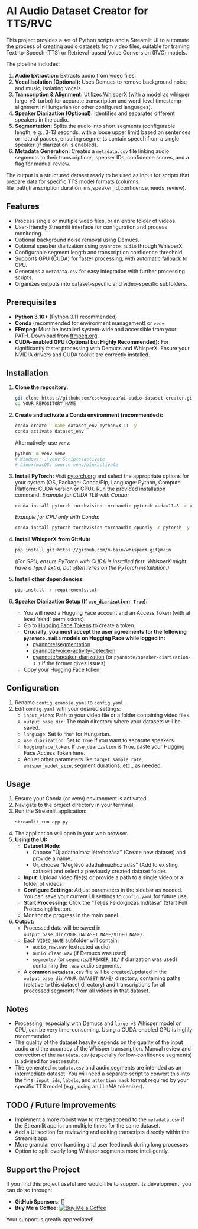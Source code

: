 # AI Audio Dataset Creator for TTS/RVC

This project provides a set of Python scripts and a Streamlit UI to automate the process of creating audio datasets from video files, suitable for training Text-to-Speech (TTS) or Retrieval-based Voice Conversion (RVC) models.

The pipeline includes:
1.  **Audio Extraction:** Extracts audio from video files.
2.  **Vocal Isolation (Optional):** Uses Demucs to remove background noise and music, isolating vocals.
3.  **Transcription & Alignment:** Utilizes WhisperX (with a model as whisper large-v3-turbo) for accurate transcription and word-level timestamp alignment in Hungarian (or other configured languages).
4.  **Speaker Diarization (Optional):** Identifies and separates different speakers in the audio.
5.  **Segmentation:** Splits the audio into short segments (configurable length, e.g., 3-13 seconds, with a loose upper limit) based on sentences or natural pauses, ensuring segments contain speech from a single speaker (if diarization is enabled).
6.  **Metadata Generation:** Creates a `metadata.csv` file linking audio segments to their transcriptions, speaker IDs, confidence scores, and a flag for manual review.

The output is a structured dataset ready to be used as input for scripts that prepare data for specific TTS model formats (columns: file_path,transcription,duration_ms,speaker_id,confidence,needs_review).

## Features

*   Process single or multiple video files, or an entire folder of videos.
*   User-friendly Streamlit interface for configuration and process monitoring.
*   Optional background noise removal using Demucs.
*   Optional speaker diarization using `pyannote.audio` through WhisperX.
*   Configurable segment length and transcription confidence threshold.
*   Supports GPU (CUDA) for faster processing, with automatic fallback to CPU.
*   Generates a `metadata.csv` for easy integration with further processing scripts.
*   Organizes outputs into dataset-specific and video-specific subfolders.

## Prerequisites

*   **Python 3.10+** (Python 3.11 recommended)
*   **Conda** (recommended for environment management) or `venv`
*   **FFmpeg:** Must be installed system-wide and accessible from your PATH. Download from [ffmpeg.org](https://ffmpeg.org/download.html).
*   **CUDA-enabled GPU (Optional but Highly Recommended):** For significantly faster processing with Demucs and WhisperX. Ensure your NVIDIA drivers and CUDA toolkit are correctly installed.

## Installation

1.  **Clone the repository:**
    ```bash
    git clone https://github.com/csokosgeza/ai-audio-dataset-creator.git
    cd YOUR_REPOSITORY_NAME
    ```

2.  **Create and activate a Conda environment (recommended):**
    ```bash
    conda create --name dataset_env python=3.11 -y
    conda activate dataset_env
    ```
    Alternatively, use `venv`:
    ```bash
    python -m venv venv
    # Windows: .\venv\Scripts\activate
    # Linux/macOS: source venv/bin/activate
    ```

3.  **Install PyTorch:**
    Visit [pytorch.org](https://pytorch.org/get-started/locally/) and select the appropriate options for your system (OS, Package: Conda/Pip, Language: Python, Compute Platform: CUDA version or CPU). Run the provided installation command.
    *Example for CUDA 11.8 with Conda:*
    ```bash
    conda install pytorch torchvision torchaudio pytorch-cuda=11.8 -c pytorch -c nvidia -y
    ```
    *Example for CPU only with Conda:*
    ```bash
    conda install pytorch torchvision torchaudio cpuonly -c pytorch -y
    ```

4.  **Install WhisperX from GitHub:**
    ```bash
    pip install git+https://github.com/m-bain/whisperX.git@main
    ```
    *(For GPU, ensure PyTorch with CUDA is installed first. WhisperX might have a `[gpu]` extra, but often relies on the PyTorch installation.)*

5.  **Install other dependencies:**
    ```bash
    pip install -r requirements.txt
    ```

6.  **Speaker Diarization Setup (If `use_diarization: True`):**
    *   You will need a Hugging Face account and an Access Token (with at least 'read' permissions).
    *   Go to [Hugging Face Tokens](https://huggingface.co/settings/tokens) to create a token.
    *   **Crucially, you must accept the user agreements for the following `pyannote.audio` models on Hugging Face while logged in:**
        *   [pyannote/segmentation](https://huggingface.co/pyannote/segmentation)
        *   [pyannote/voice-activity-detection](https://huggingface.co/pyannote/voice-activity-detection)
        *   [pyannote/speaker-diarization](https://huggingface.co/pyannote/speaker-diarization) (or `pyannote/speaker-diarization-3.1` if the former gives issues)
    *   Copy your Hugging Face token.

## Configuration

1.  Rename `config.example.yaml` to `config.yaml`.
2.  Edit `config.yaml` with your desired settings:
    *   `input_video`: Path to your video file or a folder containing video files.
    *   `output_base_dir`: The main directory where your datasets will be saved.
    *   `language`: Set to `"hu"` for Hungarian.
    *   `use_diarization`: Set to `True` if you want to separate speakers.
    *   `huggingface_token`: If `use_diarization` is `True`, paste your Hugging Face Access Token here.
    *   Adjust other parameters like `target_sample_rate`, `whisper_model_size`, segment durations, etc., as needed.

## Usage

1.  Ensure your Conda (or venv) environment is activated.
2.  Navigate to the project directory in your terminal.
3.  Run the Streamlit application:
    ```bash
    streamlit run app.py
    ```
4.  The application will open in your web browser.
5.  **Using the UI:**
    *   **Dataset Mode:**
        *   Choose "Új adathalmaz létrehozása" (Create new dataset) and provide a name.
        *   Or, choose "Meglévő adathalmazhoz adás" (Add to existing dataset) and select a previously created dataset folder.
    *   **Input:** Upload video file(s) or provide a path to a single video or a folder of videos.
    *   **Configure Settings:** Adjust parameters in the sidebar as needed. You can save your current UI settings to `config.yaml` for future use.
    *   **Start Processing:** Click the "Teljes Feldolgozás Indítása" (Start Full Processing) button.
    *   Monitor the progress in the main panel.
6.  **Output:**
    *   Processed data will be saved in `output_base_dir/YOUR_DATASET_NAME/VIDEO_NAME/`.
    *   Each `VIDEO_NAME` subfolder will contain:
        *   `audio_raw.wav` (extracted audio)
        *   `audio_clean.wav` (if Demucs was used)
        *   `segments/` (or `segments/SPEAKER_ID/` if diarization was used) containing the `.wav` audio segments.
    *   A **common `metadata.csv`** file will be created/updated in the `output_base_dir/YOUR_DATASET_NAME/` directory, containing paths (relative to this dataset directory) and transcriptions for all processed segments from all videos in that dataset.

## Notes

*   Processing, especially with Demucs and `large-v3` Whisper model on CPU, can be very time-consuming. Using a CUDA-enabled GPU is highly recommended.
*   The quality of the dataset heavily depends on the quality of the input audio and the accuracy of the Whisper transcription. Manual review and correction of the `metadata.csv` (especially for low-confidence segments) is advised for best results.
*   The generated `metadata.csv` and audio segments are intended as an intermediate dataset. You will need a separate script to convert this into the final `input_ids`, `labels`, and `attention_mask` format required by your specific TTS model (e.g., using an LLaMA tokenizer).

## TODO / Future Improvements

*   Implement a more robust way to merge/append to the `metadata.csv` if the Streamlit app is run multiple times for the same dataset.
*   Add a UI section for reviewing and editing transcripts directly within the Streamlit app.
*   More granular error handling and user feedback during long processes.
*   Option to split overly long Whisper segments more intelligently.

## Support the Project

If you find this project useful and would like to support its development, you can do so through:

*   **GitHub Sponsors:** []
*   **Buy Me a Coffee:** [![Buy Me a Coffee](https://img.shields.io/badge/Buy%20Me%20a%20Coffee-ffdd00?style=for-the-badge&logo=buy-me-a-coffee&logoColor=black)](https://buymeacoffee.com/csokosgeza)

Your support is greatly appreciated!
